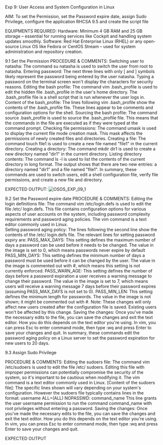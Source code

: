 Exp 9: User Access and System Configuration in Linux 

AIM:
To set the Permission, set the Password expire date, assign Sudo Privilege, configure the application RHCSA 9.5 and create the script file 

EQUIPMENTS REQUIRED:
Hardware: Minimum 4 GB RAM and 25 GB storage – essential for running services like Cockpit and handling system updates smoothly.
Software: Red Hat Enterprise Linux (RHEL) or any open-source Linux OS like Fedora or CentOS Stream – used for system administration and repository creation.

9.1 Set the Permission
PROCEDURE & COMMENTS:
Switching user to natasha: The command su natasha is used to switch the user from root to natasha. 
Entering password: The next three lines with only [ and ] symbols likely represent the password being entered by the user natasha. Typing a password on the terminal screen won't display the characters for security reasons. 
Editing the bash profile: The command vim .bash_profile is used to edit the hidden file .bash_profile in the user's home directory. The .bash_profile file is a shell script that is run whenever the user logs in. 
Content of the bash_profile: The lines following vim .bash_profile show the contents of the .bash_profile file. These lines appear to be comments and configuration options for the shell.
Sourcing the bash profile: The command source .bash_profile is used to source the .bash_profile file. This means that the commands in the file are executed as if they were typed at the command prompt. 
Checking file permissions: The command umask is used to display the current file mode creation mask. This mask affects the permissions of newly created files and directories.
 Creating a file: The command touch file1 is used to create a new file named "file1" in the current directory.
 Creating a directory: The command mkdir dir1 is used to create a new directory named "dir1" in the current directory.
Listing directory contents: The command ls -l is used to list the contents of the current directory in long format. The output shows that there are two new entries: a directory named "dir1" and a file named "file1". 
In summary, these commands are used to switch users, edit a shell configuration file, verify file permissions, and create a new file and directory. 

EXPECTED OUTPUT:
![OSOS_EXP_09_1](https://github.com/user-attachments/assets/176cd4a6-52c6-49a6-a226-79c109ea0c33)

9.2 Set the Password expire date 
PROCEDURE & COMMENTS:
Editing the login definitions file: The command vim /etc/login.defs is used to edit the file /etc/ login.defs. This file contains configuration options for various aspects of user accounts on the system, including password complexity requirements and password aging policies. The vim command is a text editor commonly used in Linux.  
Setting password aging policy: The lines following the second line show the contents of the /etc/ login.defs file. The relevant lines for setting password expiry are:
PASS_MAX_DAYS: This setting defines the maximum number of days a password can be used before it needs to be changed. The value in the image is set to 0, which means passwords never expire by default
PASS_MIN_DAYS: This setting defines the minimum number of days a password must be used before it can be changed by the user. The value in the image is commented out with #, which means this setting is not currently enforced. 
PASS_WARN_AGE: This setting defines the number of days before a password expiration a user receives a warning message to change their password. The value in the image is set to 7, which means users will receive a warning message 7 days before their password expires (assuming PASS_MAX_DAYS is not set to 0). 
PASS_MIN_LEN: This setting defines the minimum length for passwords. The value in the image is not shown; it might be commented out with #. 
Note: These changes will only affect new users created after the configuration file is saved. Existing users won't be affected by this change. 
Saving the changes: Once you've made the necessary edits to the file, you can save the changes and exit the text editor. How you do this depends on the text editor you're using. In vim, you can press Esc to enter command mode, then type :wq and press Enter to save your changes and quit. 
In summary, these commands edit the password aging policy on a Linux server to set the password expiration for new users to 20 days. 

9.3 Assign Sudo Privilege 

PROCEDURE & COMMENTS: 
Editing the sudoers file: The command vim /etc/sudoers is used to edit the file /etc/ sudoers. Editing this file with improper permissions can potentially compromise the security of the system, so it's important to be cautious when modifying it. The vim command is a text editor commonly used in Linux. 
[Content of the sudoers file]: The specific lines shown will vary depending on your system's configuration. However the sudoers file typically contains lines in the format:
username ALL=(ALL) NOPASSWD: command_name 
This line grants the user username permission to run the command command_name with root privileges without entering a password.
Saving the changes: Once you've made the necessary edits to the file, you can save the changes and exit the text editor. How you do this depends on the text editor you're using. In vim, you can press Esc to enter command mode, then type :wq and press Enter to save your changes and quit.  

EXPECTED OUTPUT


